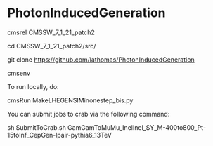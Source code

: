 # PhotonInducedGeneration

cmsrel  CMSSW_7_1_21_patch2

cd CMSSW_7_1_21_patch2/src/

git clone https://github.com/lathomas/PhotonInducedGeneration

cmsenv 

To run locally, do: 

cmsRun MakeLHEGENSIMinonestep_bis.py


You can submit jobs to crab via the following command:

sh SubmitToCrab.sh  GamGamToMuMu_InelInel_SY_M-400to800_Pt-15toInf_CepGen-lpair-pythia6_13TeV


